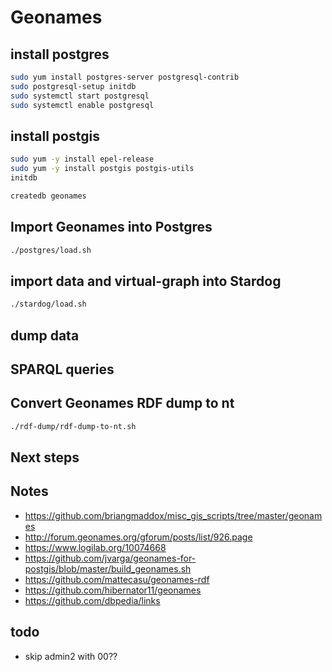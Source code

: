 # Geonames

## install postgres

```bash
sudo yum install postgres-server postgresql-contrib
sudo postgresql-setup initdb
sudo systemctl start postgresql
sudo systemctl enable postgresql
```

## install postgis

```bash
sudo yum -y install epel-release
sudo yum -y install postgis postgis-utils
initdb

createdb geonames
```

## Import Geonames into Postgres

```bash
./postgres/load.sh
```

## import data and virtual-graph into Stardog

```bash
./stardog/load.sh
```

## dump data

## SPARQL queries

## Convert Geonames RDF dump to nt

```bash
./rdf-dump/rdf-dump-to-nt.sh
```

## Next steps

## Notes
- https://github.com/briangmaddox/misc_gis_scripts/tree/master/geonames
- http://forum.geonames.org/gforum/posts/list/926.page
- https://www.logilab.org/10074668
- https://github.com/jvarga/geonames-for-postgis/blob/master/build_geonames.sh
- https://github.com/mattecasu/geonames-rdf
- https://github.com/hibernator11/geonames
- https://github.com/dbpedia/links

## todo
- skip admin2 with 00??
